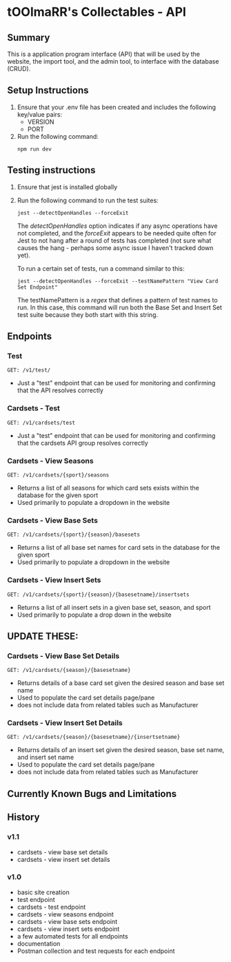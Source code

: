 # tOOlmaRR's Collectables - API
## Summary
This is a application program interface (API) that will be used by the website, the import tool, and the admin tool, to interface with the database (CRUD).

## Setup Instructions
1. Ensure that your .env file has been created and includes the following key/value pairs:
    - VERSION
    - PORT
1. Run the following command:
    ```
    npm run dev
    ```

## Testing instructions
1. Ensure that jest is installed globally
1. Run the following command to run the test suites:
    ```
    jest --detectOpenHandles --forceExit
    ```
    The *detectOpenHandles* option indicates if any async operations have not completed, and the *forceExit* appears to be needed quite often for Jest to not hang after a round of tests has completed (not sure what causes the hang - perhaps some async issue I haven't tracked down yet).

    To run a certain set of tests, run a command similar to this:
    ```
    jest --detectOpenHandles --forceExit --testNamePattern "View Card Set Endpoint"
    ```
    The testNamePattern is a *regex* that defines a pattern of test names to run. In this case, this command will run both the Base Set and Insert Set test suite because they both start with this string.



## Endpoints
### Test
```
GET: /v1/test/
```
- Just a "test" endpoint that can be used for monitoring and confirming that the API resolves correctly

### Cardsets - Test 
```
GET: /v1/cardsets/test
```
- Just a "test" endpoint that can be used for monitoring and confirming that the cardsets API group resolves correctly

### Cardsets - View Seasons
```
GET: /v1/cardsets/{sport}/seasons
```
- Returns a list of all seasons for which card sets exists within the database for the given sport
- Used primarily to populate a dropdown in the website

### Cardsets - View Base Sets
```
GET: /v1/cardsets/{sport}/{season}/basesets
```
- Returns a list of all base set names for card sets in the database for the given sport
- Used primarily to populate a dropdown in the website

### Cardsets - View Insert Sets
```
GET: /v1/cardsets/{sport}/{season}/{basesetname}/insertsets
```
- Returns a list of all insert sets in a given base set, season, and sport
- Used primarily to populate a drop down in the website

## UPDATE THESE:

### Cardsets - View Base Set Details
```
GET: /v1/cardsets/{season}/{basesetname}
```
- Returns details of a base card set given the desired season and base set name
- Used to populate the card set details page/pane
- does not include data from related tables such as Manufacturer

### Cardsets - View Insert Set Details
```
GET: /v1/cardsets/{season}/{basesetname}/{insertsetname}
```
- Returns details of an insert set given the desired season, base set name, and insert set name
- Used to populate the card set details page/pane
- does not include data from related tables such as Manufacturer

## Currently Known Bugs and Limitations

## History

### v1.1
- cardsets - view base set details
- cardsets - view insert set details

### v1.0
- basic site creation
- test endpoint
- cardsets - test endpoint
- cardsets - view seasons endpoint
- cardsets - view base sets endpoint
- cardsets - view insert sets endpoint
- a few automated tests for all endpoints
- documentation
- Postman collection and test requests for each endpoint